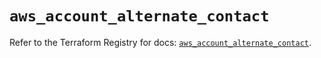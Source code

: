 # `aws_account_alternate_contact`

Refer to the Terraform Registry for docs: [`aws_account_alternate_contact`](https://registry.terraform.io/providers/hashicorp/aws/5.34.0/docs/resources/account_alternate_contact).
